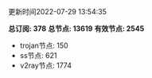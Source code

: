 更新时间2022-07-29 13:54:35

**总订阅: 378**
**总节点: 13619**
**有效节点: 2545**
- trojan节点: 150
- ss节点: 621
- v2ray节点: 1774

